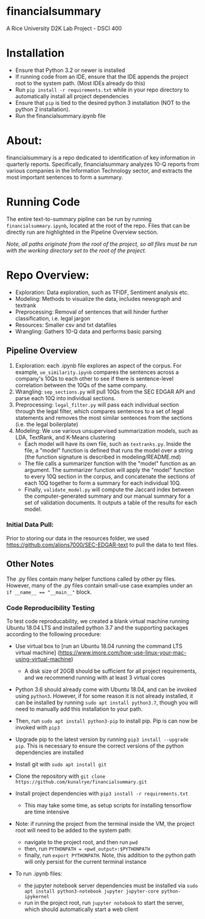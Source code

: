 # financialsummary
A Rice University D2K Lab Project - DSCI 400

# Installation
* Ensure that Python 3.2 or newer is installed
* If running code from an IDE, ensure that the IDE appends the project root to the system path. (Most IDEs already do this)
* Run `pip install -r requirements.txt` while in your repo directory to automatically install all project dependencies
 * Ensure that `pip` is tied to the desired python 3 installation (NOT to the python 2 installation). 
* Run the financialsummary.ipynb file

# About:
financialsummary is a repo dedicated to identification of key information in quarterly reports.
Specifically, financialsummary analyzes 10-Q reports from various companies in the Information Technology sector,
and extracts the most important sentences to form a summary.

# Running Code
The entire text-to-summary pipline can be run by running `financialsummary.ipynb`, located at the root of the repo. 
Files that can be directly run are highlighted in the Pipeline Overview section. 

*Note, all paths originate from the root of the project, so all files must be run with the working directory set to the root of the project.* 


# Repo Overview:
* Exploration: Data exploration, such as TFIDF, Sentiment analysis etc.
* Modeling: Methods to visualize the data, includes newsgraph and textrank
* Preprocessing: Removal of sentences that will hinder further classification, i.e. legal jargon
* Resources: Smaller csv and txt datafiles
* Wrangling: Gathers 10-Q data and performs basic parsing

## Pipeline Overview
1) Exploration: each .ipynb file explores an aspect of the corpus. For example, `ue_similarity.ipynb` compares the sentences across a company's 10Qs to each other to see if there is sentence-level correlation between the 10Qs of the same company. 
2) Wrangling: `sep_sections.py` will pull 10Qs from the SEC EDGAR API and parse each 10Q into individual sections. 
3) Preprocessing: `legal_filter.py` will pass each individual section through the legal filter, which compares sentences to a set of legal statements and removes the most similar sentences from the sections (i.e. the legal boilerplate)
4) Modeling: We use various unsupervised summarization models, such as LDA, TextRank, and K-Means clustering 
   * Each model will have its own file, such as `textranks.py`. Inside the file, a "model" function is defined that runs the model over a string (the function signature is described in modeling/README.md)
   * The file calls a summarizer function with the "model" function as an argument. The summarizer function will apply the "model" function to every 10Q section in the corpus, and concatenate the sections of each 10Q together to form a summary for each individual 10Q. 
   * Finally, `validate_model.py` will compute the Jaccard index between the computer-generated summary and our manual summary for a set of validation documents. It outputs a table of the results for each model. 


### Initial Data Pull:
Prior to storing our data in the resources folder, we used https://github.com/alions7000/SEC-EDGAR-text to pull the data to text files.


## Other Notes 
The .py files contain many helper functions called by other py files. However, many of the .py
files contain small-use case examples under an `if __name__ == "__main__"` block. 

### Code Reproducibility Testing
To test code reproducability, we created a blank virtual machine running Ubuntu 18.04 LTS and installed python 3.7 and the supporting packages according to the following procedure: 
* Use virtual box to [run an Ubuntu 18.04 running the command  LTS virtual machine] (https://www.imore.com/how-use-linux-your-mac-using-virtual-machine)
    * A disk size of 20GB should be sufficient for all project requirements, and we recommend running with at least 3 virtual cores
* Python 3.6 should already come with Ubuntu 18.04, and can be invoked using `python3`. However, if for some reason it is not already installed, it can be installed by running `sudo apt install python3.7`, though you will need to manually add this installation to your path. 
* Then, run `sudo apt install python3-pip` to install pip. Pip is can now be invoked with `pip3`
* Upgrade pip to the latest version by running `pip3 install --upgrade pip`. This is necessary to ensure the correct versions of the python dependencies are installed
* Install git with `sudo apt install git`
* Clone the repository with `git clone https://github.com/kunalrye/financialsummary.git`
* Install project dependencies with `pip3 install -r requirements.txt`
    * This may take some time, as setup scripts for installing tensorflow are time intensive
* Note: if running the project from the terminal inside the VM, the project root will need to be added to the system path: 
    * navigate to the project root, and then run `pwd`
    * then, run `PYTHONPATH = <pwd_output>:$PYTHONPATH`
    * finally, run `export PYTHONPATH`. Note, this addition to the python path will only persist for the current terminal instance 
    
    
* To run .ipynb files:
    * the jupyter notebook server dependencies must be installed via `sudo apt install python3-notebook jupyter jupyter-core python-ipykernel`
    * run in the project root, run `jupyter notebook` to start the server, which should automatically start a web client






  





 
